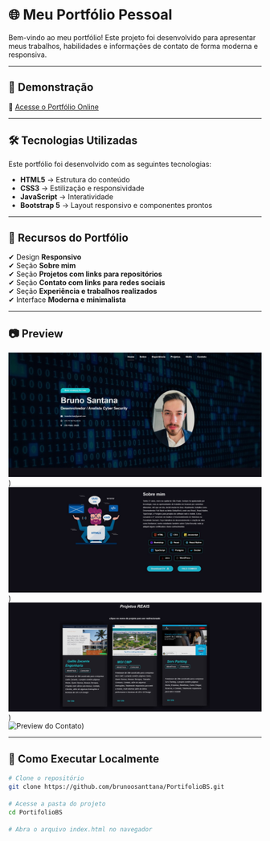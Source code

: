 # 🌐 Meu Portfólio Pessoal

Bem-vindo ao meu portfólio! Este projeto foi desenvolvido para apresentar meus trabalhos, habilidades e informações de contato de forma moderna e responsiva.

---

## 🚀 **Demonstração**
🔗 [Acesse o Portfólio Online](https://brunoosanttana.github.io/PortifolioBS/)

---

## 🛠 **Tecnologias Utilizadas**
Este portfólio foi desenvolvido com as seguintes tecnologias:

- **HTML5** → Estrutura do conteúdo  
- **CSS3** → Estilização e responsividade  
- **JavaScript** → Interatividade  
- **Bootstrap 5** → Layout responsivo e componentes prontos  

---

## 🎯 **Recursos do Portfólio**
✔ Design **Responsivo**  
✔ Seção **Sobre mim**  
✔ Seção **Projetos com links para repositórios**<br>
✔ Seção **Contato com links para redes sociais**<br>
✔ Seção **Experiência e trabalhos realizados**<br>
✔ Interface **Moderna e minimalista**  

---

## 📷 **Preview**
![Preview do Home](./assets/images/previaPort.jpeg))
![Preview do Sobre](./assets/images/previaSobre.jpeg))  
![Preview do Projetos](./assets/images/previaProjetos.jpeg))  
![Preview do Contato](./assets/images/previaConato.jpeg))  


---

## 📂 **Como Executar Localmente**
```bash
# Clone o repositório
git clone https://github.com/brunoosanttana/PortifolioBS.git

# Acesse a pasta do projeto
cd PortifolioBS

# Abra o arquivo index.html no navegador
